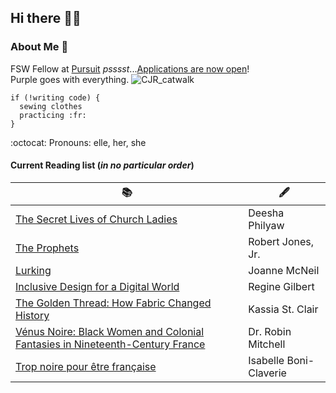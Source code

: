 ## Hi there 👋🏾

<!--
 # = largest font, ## -> smaller, ### -> smaller, and down to ##### 

README.md = markdown language -->

### **About Me** :tada:

FSW Fellow at [Pursuit](https://www.pursuit.org)         <em>psssst</em>...[Applications are now open](https://www.pursuit.org/apply)!    
Purple goes with everything.      ![CJR_catwalk](https://media.giphy.com/media/WQeqHrPqJ1r7mTS0z9/giphy.gif)  
```
if (!writing code) {
  sewing clothes
  practicing :fr:
}
```

:octocat: Pronouns: elle, her, she 

#### Current Reading list   (<em>in no particular order</em>)  

| 📚 | 🖋️ |  
| --- | ----------- |   
| [The Secret Lives of Church Ladies](https://www.deeshaphilyaw.com) |    Deesha Philyaw   |   
| [The Prophets](http://www.sonofbaldwin.com) |  Robert Jones, Jr.  |   
| [Lurking](https://joannemcneil.com) |    Joanne McNeil   |    
| [Inclusive Design for a Digital World](https://reginegilbert.com/inclusive-design-book) |    Regine Gilbert   |     
| [The Golden Thread: How Fabric Changed History](https://kassiastclair.com/books/) |    Kassia St. Clair   |     
| [Vénus Noire: Black Women and Colonial Fantasies in Nineteenth-Century France](https://www.robinmitchellhistorian.com/venus-noire) |    Dr. Robin Mitchell   |     
| [Trop noire pour être française](http://boniclaverie.com/too-black-to-be-french-book/) |    Isabelle Boni-Claverie   |     

  

<!--

| Syntax      | Description | Test Text     |
| :---        |    :----:   |          ---: |
| Header      | Title       | Here's this   |
| Paragraph   | Text        | And more      |

iOS instructor at Pursuit.
Swift enthusiast.
Continuously on the hunt to better my craft and growth.
2x IRONMAN 🏊🏾‍♂️ 🚴🏾‍♂️ 🏃🏾‍♂️
Father or a 🐉 + 🐒.

![hanifa_image](https://external-content.duckduckgo.com/iu/?u=https%3A%2F%2Ftse2.mm.bing.net%2Fth%3Fid%3DOIP.castfdlOhJOkh3ahTkZDzgHaEK%26pid%3DApi&f=1)

- 🔭 I’m currently working on ...
- 🌱 I’m currently learning ...
- 👯 I’m looking to collaborate on ...
- 🤔 I’m looking for help with ...
- 💬 Ask me about ...
- 📫 How to reach me: ...
- 😄 Pronouns: ...
- ⚡ Fun fact: ..

Read about my journey here. -->

